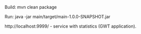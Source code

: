 Build: mvn clean package

Run: java -jar main/target/main-1.0.0-SNAPSHOT.jar

http://localhost:9999/ - service with statistics (GWT application).